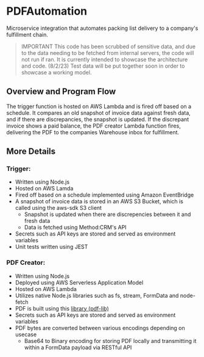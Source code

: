 # PDFAutomation
Microservice integration that automates packing list delivery to a company's fulfillment chain.

>IMPORTANT
>This code has been scrubbed of sensitive data, and due to the data needing to be fetched from internal servers, the code will not run if ran. It is currently intended to showcase the architecture and code. (8/2/23) Test data will be put together soon in order to showcase a working model.

## Overview and Program Flow
The trigger function is hosted on AWS Lambda and is fired off based on a schedule. It compares an old snapshot of invoice data against fresh data, and if there are discrepancies, the snapshot is updated. If the discrepant invoice shows a paid balance, the PDF creator Lambda function fires, delivering the PDF to the companies Warehouse inbox for fulfillment.

## More Details

### Trigger:
- Written using Node.js
- Hosted on AWS Lamda
- Fired off based on a schedule implemented using Amazon EventBridge
- A snapshot of invoice data is stored in an AWS S3 Bucket, which is called using the aws-sdk S3 client
  - Snapshot is updated when there are discrepencies between it and fresh data
  - Data is fetched using Method:CRM's API
- Secrets such as API keys are stored and served as environment variables
- Unit tests written using JEST

### PDF Creator:
- Written using Node.js
- Deployed using AWS Serverless Application Model
- Hosted on AWS Lambda
- Utilizes native Node.js libraries such as fs, stream, FormData and node-fetch
- PDF is built using this [library (pdf-lib)](https://www.npmjs.com/package/pdf-lib?activeTab=readme)
- Secrets such as API keys are stored and served as environment variables
- PDF bytes are converted between various encodings depending on usecase
  - Base64 to Binary encoding for storing PDF locally and transmitting it within a FormData payload via RESTful API

  
  
